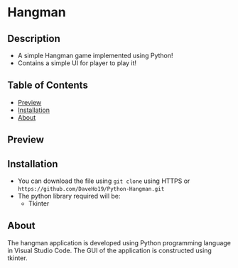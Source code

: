 # Hangman
## Description
* A simple Hangman game implemented using Python!
* Contains a simple UI for player to play it!
## Table of Contents
* [Preview](#Preview)
* [Installation](#Installation)
* [About](#About)
## Preview
## Installation
* You can download the file using ```git clone``` using HTTPS or 
```https://github.com/DaveHo19/Python-Hangman.git```
* The python library required will be:
  * Tkinter
## About 
The hangman application is developed using Python programming language in Visual Studio Code. The GUI of the application is constructed using tkinter. 
